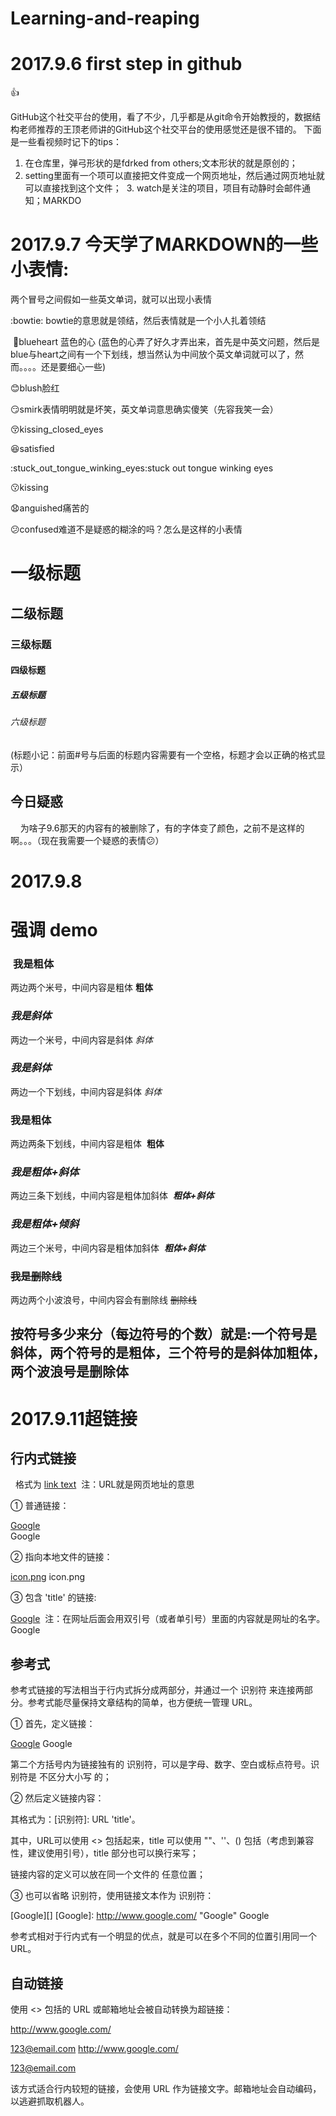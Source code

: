 # Learning-and-reaping

# 2017.9.6 first step in  github
:+1:

GitHub这个社交平台的使用，看了不少，几乎都是从git命令开始教授的，数据结构老师推荐的王顶老师讲的GitHub这个社交平台的使用感觉还是很不错的。
下面是一些看视频时记下的tips：
  1. 在仓库里，弹弓形状的是fdrked from others;文本形状的就是原创的；
  2. setting里面有一个项可以直接把文件变成一个网页地址，然后通过网页地址就可以直接找到这个文件；
  3. watch是关注的项目，项目有动静时会邮件通知；MARKDO
 
 

 
 # 2017.9.7 今天学了MARKDOWN的一些小表情:
 
 两个冒号之间假如一些英文单词，就可以出现小表情
 
 :bowtie: bowtie的意思就是领结，然后表情就是一个小人扎着领结
 
 :blue_heart:blueheart 蓝色的心 (蓝色的心弄了好久才弄出来，首先是中英文问题，然后是blue与heart之间有一个下划线，想当然认为中间放个英文单词就可以了，然而。。。。还是要细心一些)
 
 :blush:blush脸红
 
:smirk:smirk表情明明就是坏笑，英文单词意思确实傻笑（先容我笑一会）

:kissing_closed_eyes:kissing_closed_eyes

:satisfied:satisfied

:stuck_out_tongue_winking_eyes:stuck out tongue winking eyes

:kissing:kissing

:anguished:anguished痛苦的

:confused:confused难道不是疑惑的糊涂的吗？怎么是这样的小表情
 
# 一级标题
## 二级标题
### 三级标题
#### 四级标题
##### 五级标题
###### 六级标题
(标题小记：前面#号与后面的标题内容需要有一个空格，标题才会以正确的格式显示）

## 今日疑惑
     为啥子9.6那天的内容有的被删除了，有的字体变了颜色，之前不是这样的啊。。。（现在我需要一个疑惑的表情:confused:）
    
    
    
    
# 2017.9.8

 # 强调 demo
###  **我是粗体** 
两边两个米号，中间内容是粗体 **粗体**

### *我是斜体*            
两边一个米号，中间内容是斜体 *斜体*

###  _我是斜体_             
两边一个下划线，中间内容是斜体  _斜体_

### __我是粗体__          
两边两条下划线，中间内容是粗体  __粗体__

### ___我是粗体+斜体___   
两边三条下划线，中间内容是粗体加斜体  ___粗体+斜体___

### ***我是粗体+倾斜***    
两边三个米号，中间内容是粗体加斜体  ***粗体+斜体***

### ~~我是删除线~~        
两边两个小波浪号，中间内容会有删除线  ~~删除线~~

## 按符号多少来分（每边符号的个数）就是:一个符号是斜体，两个符号的是粗体，三个符号的是斜体加粗体，两个波浪号是删除体


# 2017.9.11超链接
## 行内式链接
   格式为 [link text](URL 'title text')      注：URL就是网页地址的意思

① 普通链接：

[Google](http://www.google.com/)  
Google

② 指向本地文件的链接：

[icon.png](./images/icon.png)
icon.png

③ 包含 'title' 的链接:

[Google](http://www.google.com/ "Google")   注：在网址后面会用双引号（或者单引号）里面的内容就是网址的名字。
Google


## 参考式

参考式链接的写法相当于行内式拆分成两部分，并通过一个 识别符 来连接两部分。参考式能尽量保持文章结构的简单，也方便统一管理 URL。

① 首先，定义链接：

[Google][link]
Google

第二个方括号内为链接独有的 识别符，可以是字母、数字、空白或标点符号。识别符是 不区分大小写 的；

② 然后定义链接内容：

[link]: http://www.google.com/ "Google"
其格式为：[识别符]: URL 'title'。

其中，URL可以使用 <> 包括起来，title 可以使用 ""、''、() 包括（考虑到兼容性，建议使用引号），title 部分也可以换行来写；

链接内容的定义可以放在同一个文件的 任意位置；

③ 也可以省略 识别符，使用链接文本作为 识别符：

[Google][]
[Google]: http://www.google.com/ "Google"
Google

参考式相对于行内式有一个明显的优点，就是可以在多个不同的位置引用同一个 URL。
## 自动链接

使用 <> 包括的 URL 或邮箱地址会被自动转换为超链接：

<http://www.google.com/>

<123@email.com>
http://www.google.com/

123@email.com

该方式适合行内较短的链接，会使用 URL 作为链接文字。邮箱地址会自动编码，以逃避抓取机器人。



